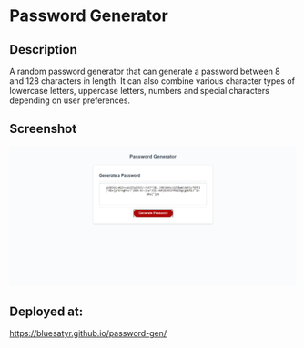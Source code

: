 # Password Generator


## Description
A random password generator that can generate a password between 8 and 128 characters in length. It can also combine various character types of lowercase letters, uppercase letters, numbers and special characters depending on user preferences.

## Screenshot

![Final site](./assets/images/screenshot.png)


## Deployed at:

https://bluesatyr.github.io/password-gen/



